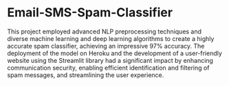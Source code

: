 # Email-SMS-Spam-Classifier
This project employed advanced NLP preprocessing techniques
and diverse machine learning and deep learning
algorithms to create a highly accurate spam
classifier, achieving an impressive 97% accuracy.
The deployment of the model on Heroku and the
development of a user-friendly website using the
Streamlit library had a significant impact by
enhancing communication security, enabling
efficient identification and filtering of spam
messages, and streamlining the user experience.

